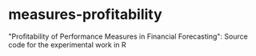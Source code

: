 # measures-profitability
 "Profitability of Performance Measures in Financial Forecasting": Source code for the experimental work in R
